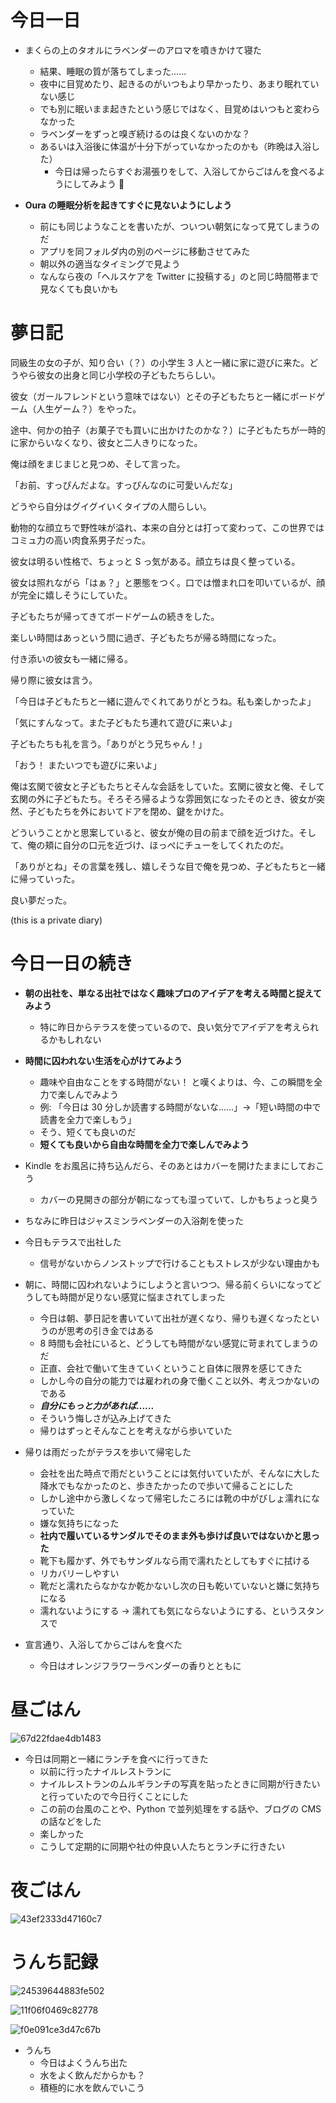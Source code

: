 # 今日一日
- まくらの上のタオルにラベンダーのアロマを噴きかけて寝た
    - 結果、睡眠の質が落ちてしまった......
    - 夜中に目覚めたり、起きるのがいつもより早かったり、あまり眠れていない感じ
    - でも別に眠いまま起きたという感じではなく、目覚めはいつもと変わらなかった
    - ラベンダーをずっと嗅ぎ続けるのは良くないのかな？
    - あるいは入浴後に体温が十分下がっていなかったのかも（昨晩は入浴した）
        - 今日は帰ったらすぐお湯張りをして、入浴してからごはんを食べるようにしてみよう 🍚

- **Oura の睡眠分析を起きてすぐに見ないようにしよう**
    - 前にも同じようなことを書いたが、ついつい朝気になって見てしまうのだ
    - アプリを同フォルダ内の別のページに移動させてみた
    - 朝以外の適当なタイミングで見よう
    - なんなら夜の「ヘルスケアを Twitter に投稿する」のと同じ時間帯まで見なくても良いかも

# 夢日記
同級生の女の子が、知り合い（？）の小学生 3 人と一緒に家に遊びに来た。どうやら彼女の出身と同じ小学校の子どもたちらしい。

彼女（ガールフレンドという意味ではない）とその子どもたちと一緒にボードゲーム（人生ゲーム？）をやった。

途中、何かの拍子（お菓子でも買いに出かけたのかな？）に子どもたちが一時的に家からいなくなり、彼女と二人きりになった。

俺は顔をまじまじと見つめ、そして言った。

「お前、すっぴんだよな。すっぴんなのに可愛いんだな」

どうやら自分はグイグイいくタイプの人間らしい。

動物的な顔立ちで野性味が溢れ、本来の自分とは打って変わって、この世界ではコミュ力の高い肉食系男子だった。

彼女は明るい性格で、ちょっと S っ気がある。顔立ちは良く整っている。

彼女は照れながら「はぁ？」と悪態をつく。口では憎まれ口を叩いているが、顔が完全に嬉しそうにしていた。

子どもたちが帰ってきてボードゲームの続きをした。

楽しい時間はあっという間に過ぎ、子どもたちが帰る時間になった。

付き添いの彼女も一緒に帰る。

帰り際に彼女は言う。

「今日は子どもたちと一緒に遊んでくれてありがとうね。私も楽しかったよ」

「気にすんなって。また子どもたち連れて遊びに来いよ」

子どもたちも礼を言う。「ありがとう兄ちゃん！」

「おう！ またいつでも遊びに来いよ」

俺は玄関で彼女と子どもたちとそんな会話をしていた。玄関に彼女と俺、そして玄関の外に子どもたち。そろそろ帰るような雰囲気になったそのとき、彼女が突然、子どもたちを外においてドアを閉め、鍵をかけた。

どういうことかと思案していると、彼女が俺の目の前まで顔を近づけた。そして、俺の頬に自分の口元を近づけ、ほっぺにチューをしてくれたのだ。

「ありがとね」その言葉を残し、嬉しそうな目で俺を見つめ、子どもたちと一緒に帰っていった。

良い夢だった。

 (this is a private diary)

# 今日一日の続き
- **朝の出社を、単なる出社ではなく趣味プロのアイデアを考える時間と捉えてみよう**
    - 特に昨日からテラスを使っているので、良い気分でアイデアを考えられるかもしれない

- **時間に囚われない生活を心がけてみよう**
    - 趣味や自由なことをする時間がない！ と嘆くよりは、今、この瞬間を全力で楽しんでみよう
    - 例: 「今日は 30 分しか読書する時間がないな......」→「短い時間の中で読書を全力で楽しもう」
    - そう、短くても良いのだ
    - **短くても良いから自由な時間を全力で楽しんでみよう**

- Kindle をお風呂に持ち込んだら、そのあとはカバーを開けたままにしておこう
    - カバーの見開きの部分が朝になっても湿っていて、しかもちょっと臭う

- ちなみに昨日はジャスミンラベンダーの入浴剤を使った

- 今日もテラスで出社した
    - 信号がないからノンストップで行けることもストレスが少ない理由かも

- 朝に、時間に囚われないようにしようと言いつつ、帰る前くらいになってどうしても時間が足りない感覚に悩まされてしまった
    - 今日は朝、夢日記を書いていて出社が遅くなり、帰りも遅くなったというのが思考の引き金ではある
    - 8 時間も会社にいると、どうしても時間がない感覚に苛まれてしまうのだ
    - 正直、会社で働いて生きていくということ自体に限界を感じてきた
    - しかし今の自分の能力では雇われの身で働くこと以外、考えつかないのである
    - **_自分にもっと力があれば......_**
    - そういう悔しさが込み上げてきた
    - 帰りはずっとそんなことを考えながら歩いていた

- 帰りは雨だったがテラスを歩いて帰宅した
    - 会社を出た時点で雨だということには気付いていたが、そんなに大した降水でもなかったのと、歩きたかったので歩いて帰ることにした
    - しかし途中から激しくなって帰宅したころには靴の中がびしょ濡れになっていた
    - 嫌な気持ちになった
    - **社内で履いているサンダルでそのまま外も歩けば良いではないかと思った**
    - 靴下も履かず、外でもサンダルなら雨で濡れたとしてもすぐに拭ける
    - リカバリーしやすい
    - 靴だと濡れたらなかなか乾かないし次の日も乾いていないと嫌に気持ちになる
    - 濡れないようにする → 濡れても気にならないようにする、というスタンスで

- 宣言通り、入浴してからごはんを食べた
    - 今日はオレンジフラワーラベンダーの香りとともに

# 昼ごはん
![67d22fdae4db1483](https://noraworld.github.io/box-bulbasaur/2019/10/67d22fdae4db1483.jpg)

- 今日は同期と一緒にランチを食べに行ってきた
    - 以前に行ったナイルレストランに
    - ナイルレストランのムルギランチの写真を貼ったときに同期が行きたいと行っていたので今日行くことにした
    - この前の台風のことや、Python で並列処理をする話や、ブログの CMS の話などをした
    - 楽しかった
    - こうして定期的に同期や社の仲良い人たちとランチに行きたい

# 夜ごはん
![43ef2333d47160c7](https://noraworld.github.io/box-bulbasaur/2019/10/43ef2333d47160c7.jpg)

# うんち記録
![24539644883fe502](https://noraworld.github.io/box-bulbasaur/2019/10/24539644883fe502.png)

![11f06f0469c82778](https://noraworld.github.io/box-bulbasaur/2019/10/11f06f0469c82778.png)

![f0e091ce3d47c67b](https://noraworld.github.io/box-bulbasaur/2019/10/f0e091ce3d47c67b.png)

- うんち
    - 今日はよくうんち出た
    - 水をよく飲んだからかも？
    - 積極的に水を飲んでいこう
